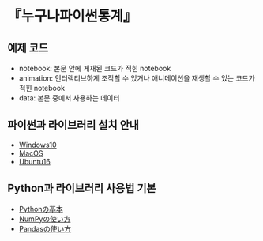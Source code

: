 # 『누구나파이썬통계』

## 예제 코드

- notebook: 본문 안에 게재된 코드가 적힌 notebook
- animation: 인터랙티브하게 조작할 수 있거나 애니메이션을 재생할 수 있는 코드가 적힌 notebook
- data: 본문 중에서 사용하는 데이터

## 파이썬과 라이브러리 설치 안내

- [Windows10](https://github.com/ghmagazine/python_stat_sample/blob/master/tutorial/env_const/windows10.md)
- [MacOS](https://github.com/ghmagazine/python_stat_sample/blob/master/tutorial/env_const/macos.md)
- [Ubuntu16](https://github.com/ghmagazine/python_stat_sample/blob/master/tutorial/env_const/ubuntu16.md)

## Python과 라이브러리 사용법 기본

- [Pythonの基本](https://github.com/ghmagazine/python_stat_sample/blob/master/tutorial/python.ipynb)
- [NumPyの使い方](https://github.com/ghmagazine/python_stat_sample/blob/master/tutorial/numpy.ipynb)
- [Pandasの使い方](https://github.com/ghmagazine/python_stat_sample/blob/master/tutorial/pandas.ipynb)
<!-- - [Matplotlibの使い方](https://github.com/ghmagazine/python_stat_sample/blob/master/tutorial/matplotlib.ipynb) -->
